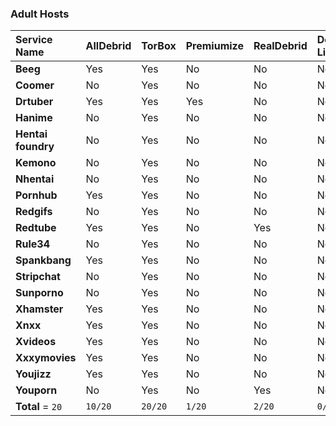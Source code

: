 
### Adult Hosts
| **Service Name**   | **AllDebrid** | **TorBox** | **Premiumize** | **RealDebrid** | **Debrid-Link** | **LinkSnappy** | **Mega-Debrid** |
| :----------------- | :------------ | :--------- | :------------- | :------------- | :-------------- | :------------- | :-------------- |
| **Beeg**           | Yes           | Yes        | No             | No             | No              | No             | No              |
| **Coomer**         | No            | Yes        | No             | No             | No              | No             | No              |
| **Drtuber**        | Yes           | Yes        | Yes            | No             | No              | No             | No              |
| **Hanime**         | No            | Yes        | No             | No             | No              | No             | No              |
| **Hentai foundry** | No            | Yes        | No             | No             | No              | No             | No              |
| **Kemono**         | No            | Yes        | No             | No             | No              | No             | No              |
| **Nhentai**        | No            | Yes        | No             | No             | No              | No             | No              |
| **Pornhub**        | Yes           | Yes        | No             | No             | No              | No             | No              |
| **Redgifs**        | No            | Yes        | No             | No             | No              | No             | No              |
| **Redtube**        | Yes           | Yes        | No             | Yes            | No              | No             | No              |
| **Rule34**         | No            | Yes        | No             | No             | No              | No             | No              |
| **Spankbang**      | Yes           | Yes        | No             | No             | No              | No             | No              |
| **Stripchat**      | No            | Yes        | No             | No             | No              | No             | No              |
| **Sunporno**       | No            | Yes        | No             | No             | No              | No             | Yes             |
| **Xhamster**       | Yes           | Yes        | No             | No             | No              | No             | No              |
| **Xnxx**           | Yes           | Yes        | No             | No             | No              | No             | No              |
| **Xvideos**        | Yes           | Yes        | No             | No             | No              | No             | No              |
| **Xxxymovies**     | Yes           | Yes        | No             | No             | No              | No             | No              |
| **Youjizz**        | Yes           | Yes        | No             | No             | No              | No             | No              |
| **Youporn**        | No            | Yes        | No             | Yes            | No              | No             | No              |
| **Total** = `20`   | `10/20`       | `20/20`    | `1/20`         | `2/20`         | `0/20`          | `0/20`         | `1/20`          |